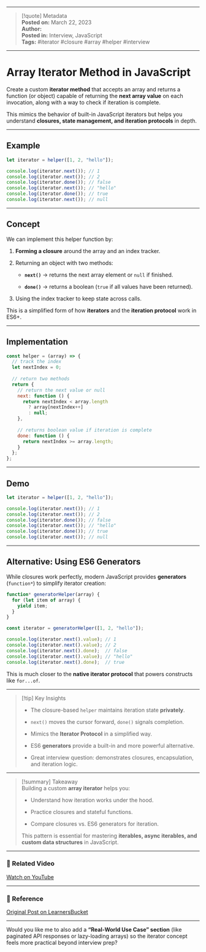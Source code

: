 
---

> [!quote] Metadata  
> **Posted on:** March 22, 2023  
> **Author:**   
> **Posted in:** Interview, JavaScript  
> **Tags:** #iterator #closure #array #helper #interview

---

# Array Iterator Method in JavaScript

Create a custom **iterator method** that accepts an array and returns a function (or object) capable of returning the **next array value** on each invocation, along with a way to check if iteration is complete.

This mimics the behavior of built-in JavaScript iterators but helps you understand **closures, state management, and iteration protocols** in depth.

---

## Example

```javascript
let iterator = helper([1, 2, "hello"]);

console.log(iterator.next()); // 1
console.log(iterator.next()); // 2
console.log(iterator.done()); // false
console.log(iterator.next()); // "hello"
console.log(iterator.done()); // true
console.log(iterator.next()); // null
```

---

## Concept

We can implement this helper function by:

1. **Forming a closure** around the array and an index tracker.
    
2. Returning an object with two methods:
    
    - **`next()`** → returns the next array element or `null` if finished.
        
    - **`done()`** → returns a boolean (`true` if all values have been returned).
        
3. Using the index tracker to keep state across calls.
    

This is a simplified form of how **iterators** and the **iteration protocol** work in ES6+.

---

## Implementation

```javascript
const helper = (array) => {
  // track the index
  let nextIndex = 0;
  
  // return two methods
  return {
    // return the next value or null
    next: function () {
      return nextIndex < array.length
        ? array[nextIndex++]    
        : null;
    },
    
    // returns boolean value if iteration is complete
    done: function () {
      return nextIndex >= array.length;
    }
  };
};
```

---

## Demo

```javascript
let iterator = helper([1, 2, "hello"]);

console.log(iterator.next()); // 1
console.log(iterator.next()); // 2
console.log(iterator.done()); // false
console.log(iterator.next()); // "hello"
console.log(iterator.done()); // true
console.log(iterator.next()); // null
```

---

## Alternative: Using ES6 Generators

While closures work perfectly, modern JavaScript provides **generators** (`function*`) to simplify iterator creation:

```javascript
function* generatorHelper(array) {
  for (let item of array) {
    yield item;
  }
}

const iterator = generatorHelper([1, 2, "hello"]);

console.log(iterator.next().value); // 1
console.log(iterator.next().value); // 2
console.log(iterator.next().done);  // false
console.log(iterator.next().value); // "hello"
console.log(iterator.next().done);  // true
```

This is much closer to the **native iterator protocol** that powers constructs like `for...of`.

---

> [!tip] Key Insights
> 
> - The closure-based `helper` maintains iteration state **privately**.
>     
> - `next()` moves the cursor forward, `done()` signals completion.
>     
> - Mimics the **Iterator Protocol** in a simplified way.
>     
> - ES6 **generators** provide a built-in and more powerful alternative.
>     
> - Great interview question: demonstrates closures, encapsulation, and iteration logic.
>     

---

> [!summary] Takeaway  
> Building a custom **array iterator** helps you:
> 
> - Understand how iteration works under the hood.
>     
> - Practice closures and stateful functions.
>     
> - Compare closures vs. ES6 generators for iteration.
>     
> 
> This pattern is essential for mastering **iterables, async iterables, and custom data structures** in JavaScript.

---

### 🎥 Related Video

[Watch on YouTube](https://youtu.be/jYmG4nbrmOw)

---

### 📎 Reference

[Original Post on LearnersBucket](https://learnersbucket.com/examples/interview/array-iterator-method-in-javascript/)

---

Would you like me to also add a **“Real-World Use Case” section** (like paginated API responses or lazy-loading arrays) so the iterator concept feels more practical beyond interview prep?